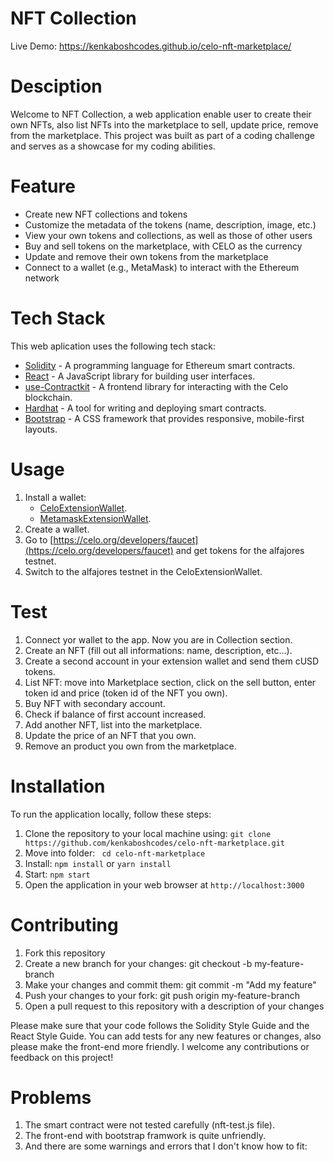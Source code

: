 # NFT Collection
Live Demo: https://kenkaboshcodes.github.io/celo-nft-marketplace/

# Desciption
Welcome to NFT Collection, a web application enable user to create their own NFTs, also list NFTs into the marketplace to sell, update price, remove from the marketplace. This project was built as part of a coding challenge and serves as a showcase for my coding abilities.

# Feature
- Create new NFT collections and tokens
- Customize the metadata of the tokens (name, description, image, etc.)
- View your own tokens and collections, as well as those of other users
- Buy and sell tokens on the marketplace, with CELO as the currency
- Update and remove their own tokens from the marketplace
- Connect to a wallet (e.g., MetaMask) to interact with the Ethereum network

# Tech Stack
This web aplication uses the following tech stack:
- [Solidity](https://docs.soliditylang.org/) - A programming language for Ethereum smart contracts.
- [React](https://reactjs.org/) - A JavaScript library for building user interfaces.
- [use-Contractkit](contractkit
) - A frontend library for interacting with the Celo blockchain.
- [Hardhat](https://hardhat.org/) - A tool for writing and deploying smart contracts.
- [Bootstrap](https://getbootstrap.com/) - A CSS framework that provides responsive, mobile-first layouts.

# Usage
1. Install a wallet:
   - [CeloExtensionWallet](https://chrome.google.com/webstore/detail/celoextensionwallet/kkilomkmpmkbdnfelcpgckmpcaemjcdh?hl=en).
   - [MetamaskExtensionWallet](https://chrome.google.com/webstore/detail/metamask/nkbihfbeogaeaoehlefnkodbefgpgknn?hl=en).
2. Create a wallet.
3. Go to [https://celo.org/developers/faucet](https://celo.org/developers/faucet) and get tokens for the alfajores testnet.
4. Switch to the alfajores testnet in the CeloExtensionWallet.

# Test
1. Connect yor wallet to the app. Now you are in Collection section.
1. Create an NFT (fill out all informations: name, description, etc...).
2. Create a second account in your extension wallet and send them cUSD tokens.
3. List NFT: move into Marketplace section, click on the sell button, enter token id and price (token id of the NFT you own).
3. Buy NFT with secondary account.
4. Check if balance of first account increased.
5. Add another NFT, list into the marketplace.
7. Update the price of an NFT that you own.
8. Remove an product you own from the marketplace.

# Installation
To run the application locally, follow these steps:

1. Clone the repository to your local machine using: ``` git clone https://github.com/kenkaboshcodes/celo-nft-marketplace.git ```
2. Move into folder: ``` cd celo-nft-marketplace```
3. Install: ``` npm install ``` or ``` yarn install ```
4. Start: ``` npm start ```
5. Open the application in your web browser at ``` http://localhost:3000 ```

# Contributing
1. Fork this repository
2. Create a new branch for your changes: git checkout -b my-feature-branch
3. Make your changes and commit them: git commit -m "Add my feature"
4. Push your changes to your fork: git push origin my-feature-branch
5. Open a pull request to this repository with a description of your changes

Please make sure that your code follows the Solidity Style Guide and the React Style Guide. You can add tests for any new features or changes, also please make the front-end more friendly. I welcome any contributions or feedback on this project!

# Problems
1. The smart contract were not tested carefully (nft-test.js file).
2. The front-end with bootstrap framwork is quite unfriendly.
3. And there are some warnings and errors that I don't know how to fit:

